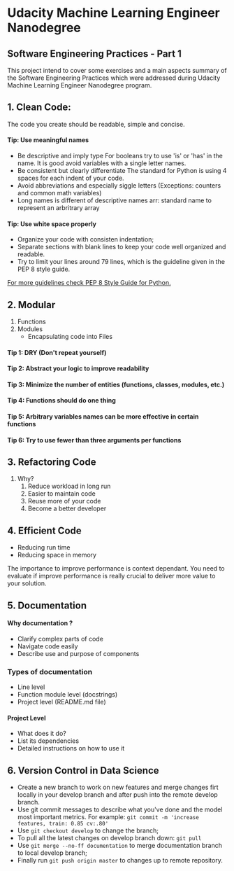# Udacity Machine Learning Engineer Nanodegree
## Software Engineering Practices - Part 1

This project intend to cover some exercises and a main aspects summary of the Software Engineering Practices which were addressed during Udacity Machine Learning Engineer Nanodegree program.

## 1. Clean Code:

The code you create should be readable, simple and concise.

#### Tip: Use meaningful names

* Be descriptive and imply type
    For booleans try to use 'is' or 'has' in the name.
    It is good avoid variables with a single letter names.
* Be consistent but clearly differentiate
    The standard for Python is using 4 spaces for each indent of your code.
* Avoid abbreviations and especially siggle letters (Exceptions: counters and common math variables)
* Long names is different of descriptive names
    arr: standard name to represent an arbritrary array

#### Tip: Use white space properly

- Organize your code with consisten indentation;
- Separate sections with blank lines to keep your code well organized
  and readable.
- Try to limit your lines around 79 lines, which is the guideline given
  in the PEP 8 style guide.

[For more guidelines check PEP 8 Style Guide for Python.](https://www.python.org/dev/peps/pep-0008/?#code-lay-out)

## 2. Modular
1. Functions
2. Modules
    - Encapsulating code into Files

#### Tip 1: DRY (Don't repeat yourself)

#### Tip 2: Abstract your logic to improve readability

#### Tip 3: Minimize the number of entities (functions, classes, modules, etc.)

#### Tip 4: Functions should do one thing

#### Tip 5: Arbitrary variables names can be more effective in certain functions

#### Tip 6: Try to use fewer than three arguments per functions


## 3. Refactoring Code
1. Why?
    1. Reduce workload in long run
    2. Easier to maintain code
    3. Reuse more of your code
    4. Become a better developer


## 4. Efficient Code

- Reducing run time
- Reducing space in memory

The importance to improve performance is context dependant. You need to evaluate if improve performance is really crucial to deliver more value to your solution.


## 5. Documentation

#### Why documentation ?
- Clarify complex parts of code
- Navigate code easily
- Describe use and purpose of components

### Types of documentation

- Line level 
- Function module level (docstrings)
- Project level (README.md file)

#### Project Level

- What does it do?
- List its dependencies
- Detailed instructions on how to use it

## 6. Version Control in Data Science

- Create a new branch to work on new features and merge changes firt locally in your develop branch and after push into the remote develop branch.
- Use git commit messages to describe what you've done and the model most important metrics.
For example: `git commit -m 'increase features, train: 0.85 cv:.80'`
- Use `git checkout develop` to change the branch;
- To pull all the latest changes on develop branch down:
  `git pull`
- Use `git merge --no-ff documentation` to merge documentation branch to local develop branch;
- Finally run `git push origin master`  to changes up to remote repository.